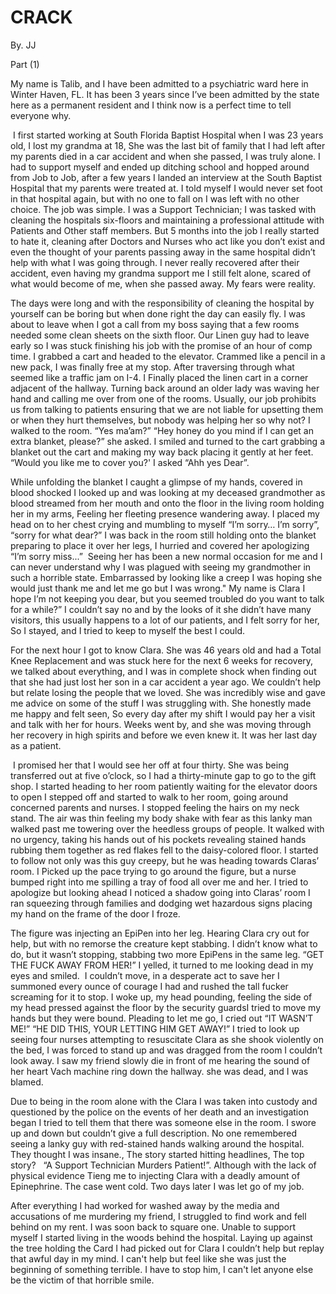 # CRACK

By. JJ

Part (1)

My name is Talib, and I have been admitted to a psychiatric ward here in Winter Haven, FL. It has been 3 years since I’ve been admitted by the state here as a permanent resident and I think now is a perfect time to tell everyone why.

 I first started working at South Florida Baptist Hospital when I was 23 years old, I lost my grandma at 18, She was the last bit of family that I had left after my parents died in a car accident and when she passed, I was truly alone. I had to support myself and ended up ditching school and hopped around from Job to Job, after a few years I landed an interview at the South Baptist Hospital that my parents were treated at. I told myself I would never set foot in that hospital again, but with no one to fall on I was left with no other choice. The job was simple. I was a Support Technician; I was tasked with cleaning the hospitals six-floors and maintaining a professional attitude with Patients and Other staff members. But 5 months into the job I really started to hate it, cleaning after Doctors and Nurses who act like you don’t exist and even the thought of your parents passing away in the same hospital didn’t help with what I was going through. I never really recovered after their accident, even having my grandma support me I still felt alone, scared of what would become of me, when she passed away. My fears were reality.

The days were long and with the responsibility of cleaning the hospital by yourself can be boring but when done right the day can easily fly. I was about to leave when I got a call from my boss saying that a few rooms needed some clean sheets on the sixth floor. Our Linen guy had to leave early so I was stuck finishing his job with the promise of an hour of comp time. I grabbed a cart and headed to the elevator. Crammed like a pencil in a new pack, I was finally free at my stop. After traversing through what seemed like a traffic jam on I-4. I Finally placed the linen cart in a corner adjacent of the hallway. Turning back around an older lady was waving her hand and calling me over from one of the rooms. Usually, our job prohibits us from talking to patients ensuring that we are not liable for upsetting them or when they hurt themselves, but nobody was helping her so why not? I walked to the room. “Yes ma’am?” “Hey honey do you mind if I can get an extra blanket, please?” she asked. I smiled and turned to the cart grabbing a blanket out the cart and making my way back placing it gently at her feet. “Would you like me to cover you?' I asked “Ahh yes Dear”.

While unfolding the blanket I caught a glimpse of my hands, covered in blood shocked I looked up and was looking at my deceased grandmother as blood streamed from her mouth and onto the floor in the living room holding her in my arms, Feeling her fleeting presence wandering away. I placed my head on to her chest crying and mumbling to myself “I’m sorry… I’m sorry”, “sorry for what dear?” I was back in the room still holding onto the blanket preparing to place it over her legs, I hurried and covered her apologizing “I’m sorry miss...”  Seeing her has been a new normal occasion for me and I can never understand why I was plagued with seeing my grandmother in such a horrible state. Embarrassed by looking like a creep I was hoping she would just thank me and let me go but I was wrong." My name is Clara I hope I’m not keeping you dear, but you seemed troubled do you want to talk for a while?” I couldn’t say no and by the looks of it she didn’t have many visitors, this usually happens to a lot of our patients, and I felt sorry for her, So I stayed, and I tried to keep to myself the best I could.

For the next hour I got to know Clara. She was 46 years old and had a Total Knee Replacement and was stuck here for the next 6 weeks for recovery, we talked about everything, and I was in complete shock when finding out that she had just lost her son in a car accident a year ago. We couldn’t help but relate losing the people that we loved. She was incredibly wise and gave me advice on some of the stuff I was struggling with. She honestly made me happy and felt seen, So every day after my shift I would pay her a visit and talk with her for hours. Weeks went by, and she was moving through her recovery in high spirits and before we even knew it. It was her last day as a patient.

 I promised her that I would see her off at four thirty. She was being transferred out at five o’clock, so I had a thirty-minute gap to go to the gift shop. I started heading to her room patiently waiting for the elevator doors to open I stepped off and started to walk to her room, going around concerned parents and nurses. I stopped feeling the hairs on my neck stand. The air was thin feeling my body shake with fear as this lanky man walked past me towering over the heedless groups of people. It walked with no urgency, taking his hands out of his pockets revealing stained hands rubbing them together as red flakes fell to the daisy-colored floor. I started to follow not only was this guy creepy, but he was heading towards Claras’ room. I Picked up the pace trying to go around the figure, but a nurse bumped right into me spilling a tray of food all over me and her. I tried to apologize but looking ahead I noticed a shadow going into Claras’ room I ran squeezing through families and dodging wet hazardous signs placing my hand on the frame of the door I froze.

The figure was injecting an EpiPen into her leg. Hearing Clara cry out for help, but with no remorse the creature kept stabbing. I didn’t know what to do, but it wasn’t stopping, stabbing two more EpiPens in the same leg. “GET THE FUCK AWAY FROM HER!” I yelled, it turned to me looking dead in my eyes and smiled.  I couldn’t move, in a desperate act to save her I summoned every ounce of courage I had and rushed the tall fucker screaming for it to stop. I woke up, my head pounding, feeling the side of my head pressed against the floor by the security guardsI tried to move my hands but they were bound. Pleading to let me go, I cried out “IT WASN’T ME!” “HE DID THIS, YOUR LETTING HIM GET AWAY!” I tried to look up seeing four nurses attempting to resuscitate Clara as she shook violently on the bed, I was forced to stand up and was dragged from the room I couldn’t look away. I saw my friend slowly die in front of me hearing the sound of her heart Vach machine ring down the hallway. she was dead, and I was blamed.

Due to being in the room alone with the Clara I was taken into custody and questioned by the police on the events of her death and an investigation began I tried to tell them that there was someone else in the room. I swore up and down but couldn’t give a full description. No one remembered seeing a lanky guy with red-stained hands walking around the hospital. They thought I was insane., The story started hitting headlines, The top story?   “A Support Technician Murders Patient!”. Although with the lack of physical evidence Tieng me to injecting Clara with a deadly amount of Epinephrine. The case went cold. Two days later I was let go of my job.

After everything I had worked for washed away by the media and accusations of me murdering my friend, I struggled to find work and fell behind on my rent. I was soon back to square one. Unable to support myself I started living in the woods behind the hospital. Laying up against the tree holding the Card I had picked out for Clara I couldn’t help but replay that awful day in my mind. I can't help but feel like she was just the beginning of something terrible. I have to stop him, I can't let anyone else be the victim of that horrible smile.